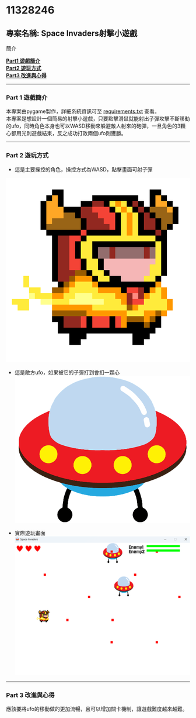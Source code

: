 # 11328246

## 專案名稱: Space Invaders射擊小遊戲

簡介

**[Part1 遊戲簡介](#part-1-遊戲簡介)**  
**[Part2 遊玩方式](#part-2-遊玩方式)**  
**[Part3 改進與心得](#part-3-改進與心得)**  

---

### **Part 1 遊戲簡介**
本專案由pygame製作，詳細系統資訊可至 [requirements.txt](requirements.txt) 查看。  
本專案是想設計一個簡易的射擊小遊戲，只要點擊滑鼠就能射出子彈攻擊不斷移動的ufo，同時角色本身也可以WASD移動來躲避敵人射來的砲彈，一旦角色的3顆心都用光則遊戲結束，反之成功打敗兩個ufo則獲勝。

---
### **Part 2 遊玩方式**

- 這是主要操控的角色，操控方式為WASD，點擊畫面可射子彈
  
![角色](image\player.png)
- 這是敵方ufo，如果被它的子彈打到會扣一顆心
![ufo](image\ufo.png)

- 實際遊玩畫面
![遊玩畫面](image\遊玩畫面.png)

---

### **Part 3 改進與心得**
應該要將ufo的移動做的更加流暢，且可以增加關卡機制，讓遊戲難度越來越難。